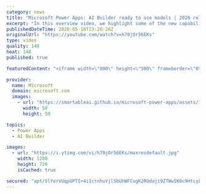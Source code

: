 ```yaml
---
category: news
title: "Microsoft Power Apps: AI Builder ready to use models | 2020 release wave 1 overview"
excerpt: "In this overview video, we highlight some of the new capabilities included in the latest update to Microsoft Power Apps, AI Builder ready to use models.     Here are the capabilities covered:   • Entity extraction helps you by identifying and extracting people, dates, places, locations, etc. from text"
publishedDateTime: 2020-05-18T23:26:26Z
originalUrl: "https://youtube.com/watch?v=h70jOr56EKs"
type: video
quality: 148
heat: 148
published: true

featuredContent: "<iframe width=\"800\" height=\"500\" frameborder=\"0\" src=\"https://www.youtube.com/embed/h70jOr56EKs\" allow=\"accelerometer; autoplay; encrypted-media; gyroscope; picture-in-picture\" allowfullscreen></iframe>"

provider:
  name: Microsoft
  domain: microsoft.com
  images:
    - url: "https://smartableai.github.io/microsoft-power-apps/assets/images/organizations/microsoft.com-50x50.jpg"
      width: 50
      height: 50

topics:
  - Power Apps
  - AI Builder

images:
  - url: "https://i.ytimg.com/vi/h70jOr56EKs/maxresdefault.jpg"
    width: 1280
    height: 720
    isCached: true

secured: "apt/SlYerVUqpUPTI+4i1ctnhuVjlSbUhWFCugK2ROdaji9ZTWwIK0c9HtcyLfiLh/ysMi0wJrLO2jHbWTRgkkgk/+cnnYd40LSrX/duBOJbp9pdoqbAbb6cA/RrYJRu8osCTUZHmwqoHqmeBz7SNaSh7m/fL19b7/QB8qXpUOQCOtqYk2HFFZBQXRhFvxsb/Mw1VZcjJlTTOwFiYHPyCeOixi9lNcEgjKdFP839AvBofKPwRaRSIS+MzpoLJctzsraSPdAc1PxIooSncLRKJxvO2paKg5pRInybaha+EFM13IobrydGx4AVgrrkeTNZUlnCGRS3cv14yovlGcQbhLBF982x/R7DBWlrVz908SXOG9LFdQ9BEbID7yMgCshjo65ypj3sxCdLwsXDT3cbF2G9rvMgbi9vBFeCd5JfoZJkgjJ/LjffirotlHbp6+j6;Yb6HubuqA2TOaN5K6IASkw=="
---
```


